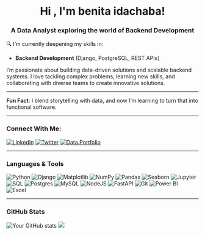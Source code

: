 <h1 align="center">Hi , I'm benita idachaba!</h1>
<h3 align="center">A Data Analyst exploring the world of Backend Development</h3>

🔍 I’m currently deepening my skills in:
- **Backend Development** (Django, PostgreSQL, REST APIs)

I’m passionate about building data-driven solutions and scalable backend systems. I love tackling complex problems, learning new skills, and collaborating with diverse teams to create innovative solutions.


---

**Fun Fact**: I blend storytelling with data, and now I’m learning to turn that into functional software.

---

### Connect With Me:
[![LinkedIn](https://img.shields.io/badge/LinkedIn-blue?style=flat&logo=linkedin)](www.linkedin.com/in/benita-idachaba-24450629b)
[![Twitter](https://img.shields.io/badge/Twitter-black?style=flat&logo=twitter)](https://x.com/iamben_ita)
[![Data.Portfolio](https://img.shields.io/badge/Data.Portfolio-grey?style=flat)](https://www.datascienceportfol.io/benitaid2004)

---

### Languages & Tools

![Python](https://img.shields.io/badge/-Python-3776AB?style=flat-square&logo=python&logoColor=white)
![Django](https://img.shields.io/badge/-Django-092E20?style=flat-square&logo=django&logoColor=white)
![Matplotlib](https://img.shields.io/badge/Matplotlib-%23ffffff.svg?style=for-the-badge&logo=Matplotlib&logoColor=black) 
![NumPy](https://img.shields.io/badge/numpy-%23013243.svg?style=for-the-badge&logo=numpy&logoColor=white)
![Pandas](https://img.shields.io/badge/Pandas-150458?style=for-the-badge&logo=pandas&logoColor=white)
![Seaborn](https://img.shields.io/badge/Seaborn-2C2D72?style=for-the-badge&logo=seaborn&logoColor=white)
![Jupyter](https://img.shields.io/badge/Jupyter-F37626?style=for-the-badge&logo=jupyter&logoColor=white)
![SQL](https://img.shields.io/badge/-SQL-003B57?style=flat-square&logo=postgresql&logoColor=white)
![Postgres](https://img.shields.io/badge/postgres-%23316192.svg?style=for-the-badge&logo=postgresql&logoColor=white)
![MySQL](https://img.shields.io/badge/mysql-4479A1.svg?style=for-the-badge&logo=mysql&logoColor=white)
![NodeJS](https://img.shields.io/badge/node.js-6DA55F?style=for-the-badge&logo=node.js&logoColor=white)
![FastAPI](https://img.shields.io/badge/FastAPI-009688?style=for-the-badge&logo=fastapi&logoColor=white)
![Git](https://img.shields.io/badge/-Git-F05032?style=flat-square&logo=git&logoColor=white)
![Power BI](https://img.shields.io/badge/-PowerBI-F2C811?style=flat-square&logo=powerbi&logoColor=black)
![Excel](https://img.shields.io/badge/Microsoft%20Excel-217346?style=for-the-badge&logo=microsoft-excel&logoColor=white)


---

### GitHub Stats
![Your GitHub stats](https://github-readme-stats.vercel.app/api?username=benitaidachaba&show_icons=true&theme=radical)
![](https://nirzak-streak-stats.vercel.app/?user=benitaidachaba&theme=tokyonight&hide_border=false)<br/>
